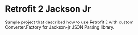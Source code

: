 # Retrofit 2 Jackson Jr

Sample project that described how to use Retrofit 2 with custom Converter.Factory for Jackson-jr JSON Parsing library.